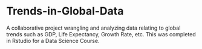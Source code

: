 # Trends-in-Global-Data
A collaborative project wrangling and analyzing data relating to global trends such as GDP, Life Expectancy, Growth Rate, etc. This was completed in Rstudio for a Data Science Course.
